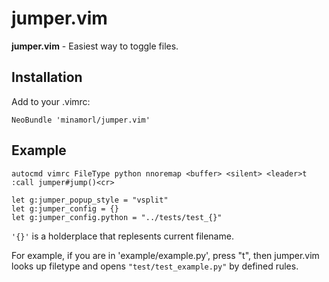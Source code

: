 # jumper.vim

**jumper.vim** - Easiest way to toggle files.

## Installation

Add to your .vimrc:

    NeoBundle 'minamorl/jumper.vim'

## Example

    autocmd vimrc FileType python nnoremap <buffer> <silent> <leader>t :call jumper#jump()<cr>

    let g:jumper_popup_style = "vsplit"
    let g:jumper_config = {}
    let g:jumper_config.python = "../tests/test_{}"

`'{}'` is a holderplace that replesents current filename. 

For example, if you are in 'example/example.py', press "<leader>t", then jumper.vim looks up filetype and opens `"test/test_example.py"` by defined rules.

